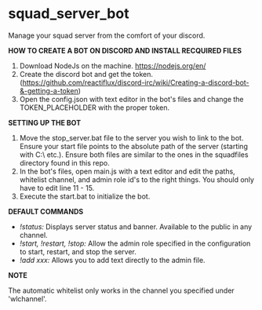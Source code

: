# squad_server_bot
Manage your squad server from the comfort of your discord.

**HOW TO CREATE A BOT ON DISCORD AND INSTALL RECQUIRED FILES**

1) Download NodeJs on the machine. https://nodejs.org/en/
2) Create the discord bot and get the token. (https://github.com/reactiflux/discord-irc/wiki/Creating-a-discord-bot-&-getting-a-token)
3) Open the config.json with text editor in the bot's files and change the TOKEN_PLACEHOLDER with the proper token. 

**SETTING UP THE BOT**

1) Move the stop_server.bat file to the server you wish to link to the bot. Ensure your start file points to the absolute path of the server (starting with C:\ etc.). Ensure both files are similar to the ones in the squadfiles directory found in this repo.
2) In the bot's files, open main.js with a text editor and edit the paths, whitelist channel, and admin role id's to the right things. You should only have to edit line 11 - 15.
3) Execute the start.bat to initialize the bot. 

**DEFAULT COMMANDS**

- *!status:* Displays server status and banner. Available to the public in any channel.
- *!start, !restart, !stop:* Allow the admin role specified in the configuration to start, restart, and stop the server. 
- *!add xxx:* Allows you to add text directly to the admin file. 

**NOTE**

The automatic whitelist only works in the channel you specified under 'wlchannel'. 
